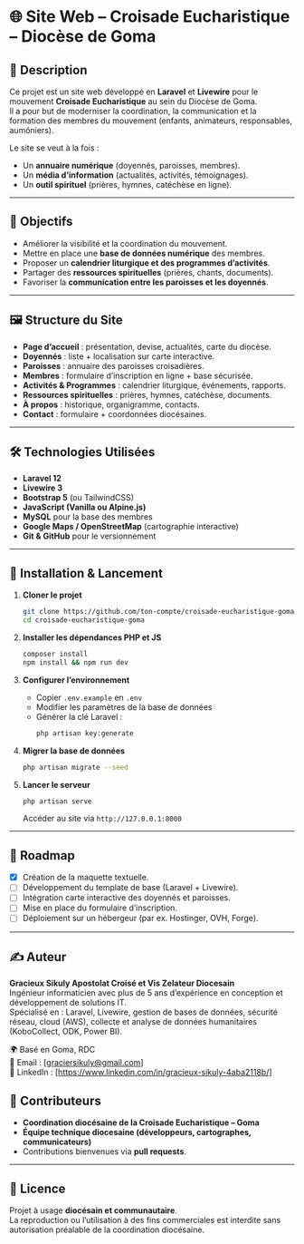 # 🌐 Site Web – Croisade Eucharistique – Diocèse de Goma

## 📖 Description
Ce projet est un site web développé en **Laravel** et **Livewire** pour le mouvement **Croisade Eucharistique** au sein du Diocèse de Goma.  
Il a pour but de moderniser la coordination, la communication et la formation des membres du mouvement (enfants, animateurs, responsables, aumôniers).

Le site se veut à la fois :
- Un **annuaire numérique** (doyennés, paroisses, membres).
- Un **média d’information** (actualités, activités, témoignages).
- Un **outil spirituel** (prières, hymnes, catéchèse en ligne).

---

## 🎯 Objectifs
- Améliorer la visibilité et la coordination du mouvement.
- Mettre en place une **base de données numérique** des membres.
- Proposer un **calendrier liturgique et des programmes d’activités**.
- Partager des **ressources spirituelles** (prières, chants, documents).
- Favoriser la **communication entre les paroisses et les doyennés**.

---

## 🖼️ Structure du Site
- **Page d’accueil** : présentation, devise, actualités, carte du diocèse.
- **Doyennés** : liste + localisation sur carte interactive.
- **Paroisses** : annuaire des paroisses croisadières.
- **Membres** : formulaire d’inscription en ligne + base sécurisée.
- **Activités & Programmes** : calendrier liturgique, événements, rapports.
- **Ressources spirituelles** : prières, hymnes, catéchèse, documents.
- **À propos** : historique, organigramme, contacts.
- **Contact** : formulaire + coordonnées diocésaines.

---

## 🛠️ Technologies Utilisées
- **Laravel 12**
- **Livewire 3**
- **Bootstrap 5** (ou TailwindCSS)
- **JavaScript (Vanilla ou Alpine.js)**  
- **MySQL** pour la base des membres
- **Google Maps / OpenStreetMap** (cartographie interactive)
- **Git & GitHub** pour le versionnement

---

## 🚀 Installation & Lancement
1. **Cloner le projet**
   ```bash
   git clone https://github.com/ton-compte/croisade-eucharistique-goma.git
   cd croisade-eucharistique-goma
   ```

2. **Installer les dépendances PHP et JS**
   ```bash
   composer install
   npm install && npm run dev
   ```

3. **Configurer l’environnement**
   - Copier `.env.example` en `.env`
   - Modifier les paramètres de la base de données
   - Générer la clé Laravel :
     ```bash
     php artisan key:generate
     ```

4. **Migrer la base de données**
   ```bash
   php artisan migrate --seed
   ```

5. **Lancer le serveur**
   ```bash
   php artisan serve
   ```
   Accéder au site via `http://127.0.0.1:8000`

---

## 📅 Roadmap
- [x] Création de la maquette textuelle.
- [ ] Développement du template de base (Laravel + Livewire).
- [ ] Intégration carte interactive des doyennés et paroisses.
- [ ] Mise en place du formulaire d’inscription.
- [ ] Déploiement sur un hébergeur (par ex. Hostinger, OVH, Forge).

---
## ✍️ Auteur
**Gracieux Sikuly Apostolat Croisé et Vis Zelateur Diocesain**  
Ingénieur informaticien avec plus de 5 ans d’expérience en conception et développement de solutions IT.  
Spécialisé en : Laravel, Livewire, gestion de bases de données, sécurité réseau, cloud (AWS), collecte et analyse de données humanitaires (KoboCollect, ODK, Power BI).  

🌍 Basé en Goma, RDC  
📧 Email : [graciersikuly@gmail.com]  
💼 LinkedIn : [https://www.linkedin.com/in/gracieux-sikuly-4aba2118b/]  

## 👥 Contributeurs
- **Coordination diocésaine de la Croisade Eucharistique – Goma**
- **Équipe technique diocesaine (développeurs, cartographes, communicateurs)**
- Contributions bienvenues via **pull requests**.

---

## 📜 Licence
Projet à usage **diocésain et communautaire**.  
La reproduction ou l’utilisation à des fins commerciales est interdite sans autorisation préalable de la coordination diocésaine.
